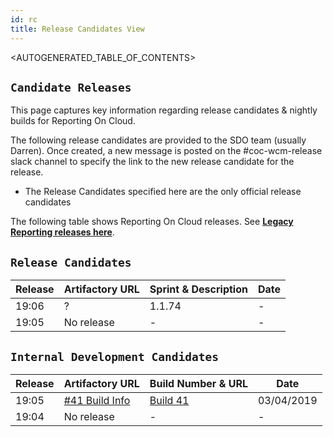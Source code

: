 ```yaml
---
id: rc
title: Release Candidates View
---
```

<AUTOGENERATED_TABLE_OF_CONTENTS>

## `Candidate Releases`
This page captures key information regarding release candidates & nightly builds for Reporting On Cloud.


The following release candidates are provided to the SDO team (usually Darren). Once created, a new message is posted on the #coc-wcm-release slack channel to specify the link to the new release candidate for the release.
* The Release Candidates specified here are the only official release candidates

The following table shows Reporting On Cloud releases.  See **[Legacy Reporting releases here](https://w3-connections.ibm.com/wikis/home?lang=en-us#!/wiki/W5ee391b03445_49f2_9d54_a0d8a8181a8e/page/WCM%20Reporting%20Release%20Candidates)**.

## `Release Candidates`

| Release  |Artifactory URL   |Sprint & Description  |Date |
|---|---|---|---|
|19:06 | ?  | 1.1.74  |- |
|19:05 | No release  | -  | -|



## `Internal Development Candidates`

| Release  |Artifactory URL   |Build Number & URL  |Date |
|---|---|---|---|
|19:05 | [#41 Build Info](http://screpo1.mul.ie.ibm.com/webapp/#/builds/sc-wcm-reporting%20::%20cloudreporting%20::%20reportingoncloud-build-rtc/41/1556612842197/general/)  | [Build 41](https://scdelivery.mul.ie.ibm.com/job/sc-wcm-reporting/job/cloudreporting/job/reportingoncloud-build-rtc/41)  | 03/04/2019 | 
|19:04 | No release  | - | - | 
